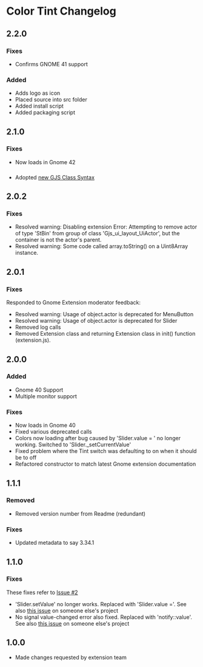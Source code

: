 # Color Tint Changelog
## 2.2.0
### Fixes
 - Confirms GNOME 41 support
### Added
 - Adds logo as icon
 - Placed source into src folder
 - Added install script
 - Added packaging script
## 2.1.0
### Fixes
- Now loads in Gnome 42
###
- Adopted [new GJS Class Syntax](https://gjs.guide/guides/gjs/legacy-class-syntax.html#comparison-between-legacy-and-es6)
## 2.0.2

### Fixes
- Resolved warning: Disabling extension Error: Attempting to remove actor of type 'StBin' from group of class 'Gjs_ui_layout_UiActor', but the container is not the actor's parent.
- Resolved warning: Some code called array.toString() on a Uint8Array instance.

## 2.0.1
### Fixes
Responded to Gnome Extension moderator feedback:
- Resolved warning: Usage of object.actor is deprecated for MenuButton
- Resolved warning: Usage of object.actor is deprecated for Slider
- Removed log calls
- Removed Extension class and returning Extension class in init() function (extension.js).

## 2.0.0

### Added
- Gnome 40 Support
- Multiple monitor support

### Fixes
- Now loads in Gnome 40
- Fixed various deprecated calls
- Colors now loading after bug caused by 'Slider.value = ' no longer working. Switched to 'Slider._setCurrentValue'
- Fixed problem where the Tint switch was defaulting to on when it should be to off
- Refactored constructor to match latest Gnome extension documentation

## 1.1.1

### Removed
- Removed version number from Readme (redundant)

### Fixes
- Updated metadata to say 3.34.1
  


## 1.1.0

### Fixes
These fixes refer to [Issue #2](https://github.com/MattByName/color-tint/issues/2)

- 'Slider.setValue' no longer works. Replaced with 'Slider.value ='. See also  [this issue](https://github.com/martin31821/cpupower/pull/90) on someone else's project
- No signal value-changed error also fixed. Replaced with 'notify::value'. See also [this issue](https://github.com/aleho/gnome-shell-volume-mixer/commit/5ec18540eaa53345d545cef6dfd343d4a8b0db55) on someone else's project

## 1.0.0
- Made changes requested by extension team
